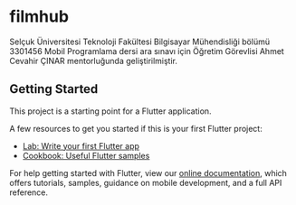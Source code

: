 # filmhub

Selçuk Üniversitesi Teknoloji Fakültesi Bilgisayar Mühendisliği bölümü 3301456 Mobil Programlama dersi ara sınavı için Öğretim Görevlisi Ahmet Cevahir ÇINAR mentorluğunda geliştirilmiştir.

## Getting Started

This project is a starting point for a Flutter application.

A few resources to get you started if this is your first Flutter project:

- [Lab: Write your first Flutter app](https://flutter.dev/docs/get-started/codelab)
- [Cookbook: Useful Flutter samples](https://flutter.dev/docs/cookbook)

For help getting started with Flutter, view our
[online documentation](https://flutter.dev/docs), which offers tutorials,
samples, guidance on mobile development, and a full API reference.
